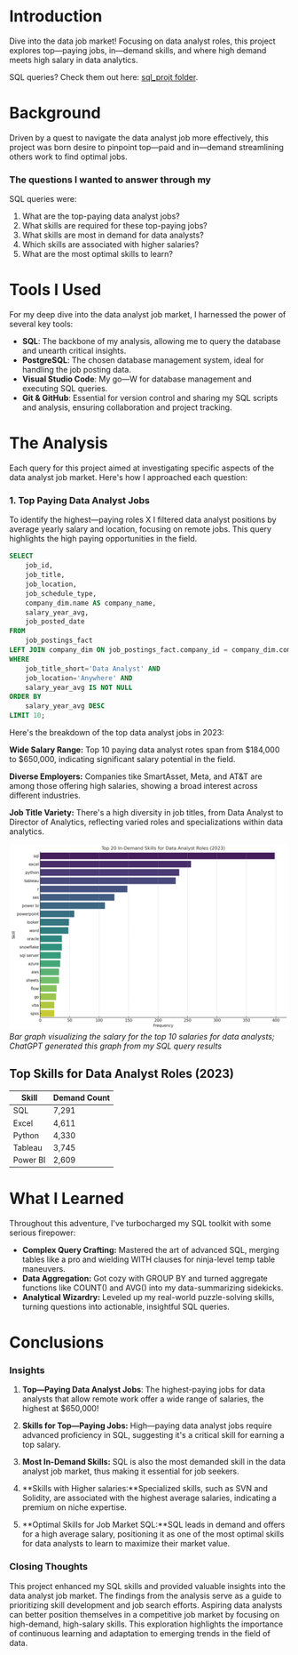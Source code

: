 # Introduction
Dive into the data job market! Focusing on data analyst roles, this project explores top—paying jobs, in—demand skills, and where high demand meets high salary in data analytics.

SQL queries? Check them out here: [sql_projt folder](/sql_projt/).

# Background
Driven by a quest to navigate the data analyst job more effectively, this project was born desire to pinpoint top—paid and in—demand streamlining others work to find optimal jobs.

### The questions I wanted to answer through my
SQL queries were:
1. What are the top-paying data analyst jobs?
2. What skills are required for these top-paying
jobs?
3. What skills are most in demand for data
analysts?
4. Which skills are associated with higher
salaries?
5. What are the most optimal skills to learn?
# Tools I Used
For my deep dive into the data analyst job market,
I harnessed the power of several key tools:
- **SQL**: The backbone of my analysis, allowing me to query the database and unearth critical insights.
- **PostgreSQL**: The chosen database management system, ideal for handling the job posting data.
- **Visual Studio Code**: My go—W for database management and executing SQL queries.
- **Git & GitHub**: Essential for version control and sharing my SQL scripts and analysis, ensuring collaboration and project tracking.
# The Analysis
Each query for this project aimed at investigating specific aspects of the data analyst job market. Here's how I approached each question:
### 1. Top Paying Data Analyst Jobs
To identify the highest—paying roles X I filtered data analyst positions by average yearly salary and location, focusing on remote jobs. This query highlights the high paying opportunities in the field.
```sql
SELECT
    job_id,
    job_title,
    job_location,
    job_schedule_type,
    company_dim.name AS company_name,
    salary_year_avg,
    job_posted_date
FROM
    job_postings_fact
LEFT JOIN company_dim ON job_postings_fact.company_id = company_dim.company_id
WHERE
    job_title_short='Data Analyst' AND
    job_location='Anywhere' AND
    salary_year_avg IS NOT NULL
ORDER BY
    salary_year_avg DESC
LIMIT 10;
```

Here's the breakdown of the top data analyst jobs
in 2023: 

**Wide Salary Range:** Top 10 paying data analyst rotes span from $184,000 to $650,000, indicating significant salary potential in the field. 

**Diverse Employers:** Companies tike SmartAsset, Meta, and AT&T are among those offering high salaries, showing a broad interest across different industries.

**Job Title Variety:** There's a high diversity in job titles, from Data Analyst to Director of Analytics, reflecting varied roles and specializations within data analytics.

![Top paying roles](assets\1c9bed41-e2a0-4a66-b270-8b5c9ac3f59d.jpeg)
*Bar graph visualizing the salary for the top 10 salaries for data analysts; ChatGPT generated this graph from my SQL query results*

## Top Skills for Data Analyst Roles (2023)

| Skill     | Demand Count |
|-----------|--------------|
| SQL       | 7,291        |
| Excel     | 4,611        |
| Python    | 4,330        |
| Tableau   | 3,745        |
| Power BI  | 2,609        |

# What I Learned
Throughout this adventure, I've turbocharged my SQL toolkit with some serious firepower: 
- **Complex Query Crafting:** Mastered the art of advanced SQL, merging tables like a pro and wielding WITH clauses for ninja-level temp table
maneuvers.
 - **Data Aggregation:** Got cozy with GROUP BY and turned aggregate functions like COUNT() and AVG() into my data-summarizing sidekicks.
 - **Analytical Wizardry:** Leveled up my
real-world puzzle-solving skills, turning
questions into actionable, insightful SQL queries.
# Conclusions
### Insights
1. **Top—Paying Data Analyst Jobs**: The highest-paying jobs for data analysts that allow remote work offer a wide range of salaries, the highest at $650,000!

2. **Skills for Top—Paying Jobs:** High—paying data analyst jobs require advanced proficiency in SQL, suggesting it's a critical skill for earning a top salary.
3. **Most In-Demand Skills:** SQL is also the most demanded skill in the data analyst job market, thus making it essential for job seekers.
4. **Skills with Higher salaries:**Specialized skills, such as SVN and Solidity, are associated with the highest average salaries, indicating a premium on niche expertise.
5. **Optimal Skills for Job Market SQL:**SQL leads in demand and offers for a high average salary, positioning it as one of the most optimal skills for data analysts to learn to maximize their market value.

### Closing Thoughts
This project enhanced my SQL skills and provided valuable insights into the data analyst job market. The findings from the analysis serve as a guide to prioritizing skill development and job search efforts. Aspiring data analysts can better position themselves in a competitive job market by focusing on high-demand, high-salary skills. This exploration highlights the importance of continuous learning and adaptation to emerging trends in the field of data.